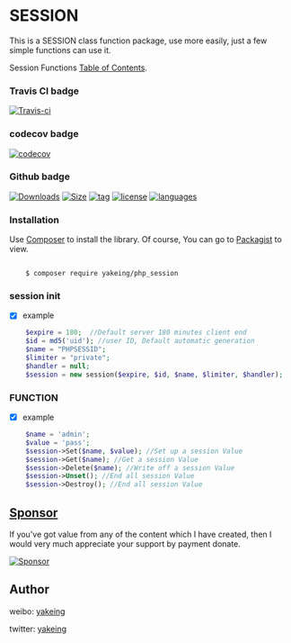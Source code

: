 # SESSION

This is a SESSION class function package, use more easily, just a few simple functions can use it.

Session Functions [Table of Contents](https://www.php.net/manual/en/ref.session.php).

### Travis CI badge

[![Travis-ci](https://api.travis-ci.com/yakeing/php_session.svg?branch=master)](https://travis-ci.com/yakeing/php_session)

### codecov badge

[![codecov](https://codecov.io/gh/yakeing/php_session/branch/master/graph/badge.svg)](https://codecov.io/gh/yakeing/php_session)

### Github badge

[![Downloads](https://badging.tk/github/downloads/yakeing/php_session?icon=github)](../../)
[![Size](https://badging.tk/github/size/yakeing/php_session?icon=github)](src)
[![tag](https://badging.tk/github/tag/yakeing/php_session?icon=github)](../../releases)
[![license](https://badging.tk/static/license/555/MPL-2.0/fe7d37?icon=github)](LICENSE)
[![languages](https://badging.tk/static/language/555/PHP/34abef?icon=github)](../../search?l=php)

### Installation

Use [Composer](https://getcomposer.org) to install the library.
Of course, You can go to [Packagist](https://packagist.org/packages/yakeing/php_session) to view.

```

    $ composer require yakeing/php_session

```

### session init

- [x] example
```php
    $expire = 180;  //Default server 180 minutes client end
    $id = md5('uid'); //user ID, Default automatic generation
    $name = "PHPSESSID";
    $limiter = "private";
    $handler = null;
    $session = new session($expire, $id, $name, $limiter, $handler);
```

### FUNCTION

- [x] example
```php
    $name = 'admin';
    $value = 'pass';
    $session->Set($name, $value); //Set up a session Value
    $session->Get($name); //Get a session Value
    $session->Delete($name); //Write off a session Value
    $session->Unset(); //End all session Value
    $session->Destroy(); //End all session Value
```

[Sponsor](https://github.com/yakeing/Documentation/blob/master/Sponsor/README.md)
---

If you've got value from any of the content which I have created, then I would very much appreciate your support by payment donate.

[![Sponsor](https://badging.tk/static/Sponsor/EA4AAA?icon=heart)](https://github.com/yakeing/Documentation/blob/master/Sponsor/README.md)

Author
---

weibo: [yakeing](https://weibo.com/yakeing)

twitter: [yakeing](https://twitter.com/yakeing)
